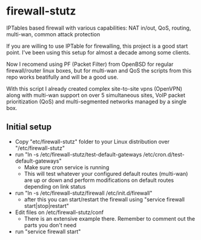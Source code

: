 # firewall-stutz
IPTables based firewall with various capabilities: NAT in/out, QoS, routing, multi-wan, common attack protection

If you are willing to use IPTable for firewalling, this project is a good start point. I've been using this setup for almost a decade among some clients. 

Now I recomend using PF (Packet Filter) from OpenBSD for regular firewall/router linux boxes, but for multi-wan and QoS the scripts from this repo works beatifully and will be a good use. 

With this script I already created complex site-to-site vpns (OpenVPN) along with multi-wan support on over 5 simultaneous sites, VoIP packet prioritization (QoS) and multi-segmented networks managed by a single box.

## Initial setup
* Copy "etc/firewall-stutz" folder to your Linux distribution over "/etc/firewall-stutz"
* run "ln -s /etc/firewall-stutz/test-default-gateways /etc/cron.d/test-default-gateways"
  * Make sure cron service is running
  * This will test whatever your configured default routes (multi-wan) are up or down and perform modifications on default routes depending on link status
* run "ln -s /etc/firewall-stutz/firewall /etc/init.d/firewall"
  * after this you can start/restart the firewall using "service firewall start|stop|restart"
* Edit files on /etc/firewall-stutz/conf
  * There is an extensive example there. Remember to comment out the parts you don't need
* run "service firewall start"
